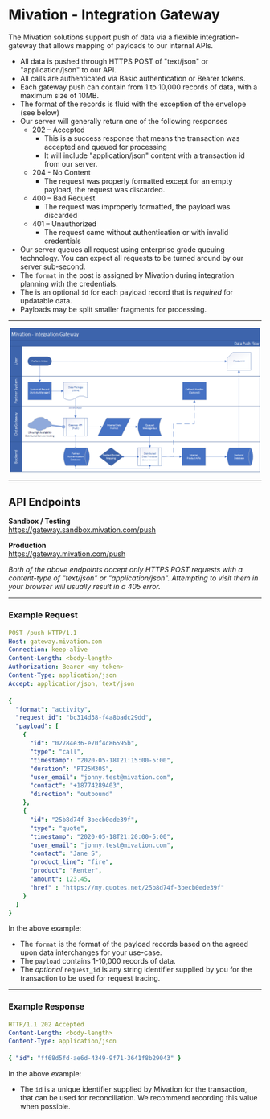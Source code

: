 # Mivation - Integration Gateway

The Mivation solutions support push of data via a flexible integration-gateway that allows mapping of payloads to our internal APIs.

- All data is pushed through HTTPS POST of "text/json" or "application/json" to our API.
- All calls are authenticated via Basic authentication or Bearer tokens.
- Each gateway push can contain from 1 to 10,000 records of data, with a maximum size of 10MB.
- The format of the records is fluid with the exception of the envelope (see below)
- Our server will generally return one of the following responses
  - 202 – Accepted
    - This is a success response that means the transaction was accepted and queued for processing
    - It will include "application/json" content with a transaction id from our server.
  - 204 - No Content
    - The request was properly formatted except for an empty payload, the request was discarded.
  - 400 – Bad Request
    - The request was improperly formatted, the payload was discarded
  - 401 – Unauthorized
    - The request came without authentication or with invalid credentials
- Our server queues all request using enterprise grade queuing technology.  You can expect all requests to be turned around by our server sub-second.
- The `format` in the post is assigned by Mivation during integration planning with the credentials.
- The is an optional `id` for each payload record that is *required* for updatable data.
- Payloads may be split smaller fragments for processing. 


----

![Flow](/Gateway-Flow.png "Gateway Flow")

----

## API Endpoints

**Sandbox / Testing**  
https://gateway.sandbox.mivation.com/push

**Production**  
https://gateway.mivation.com/push

*Both of the above endpoints accept only HTTPS POST requests with a content-type of "text/json" or "application/json".  Attempting to visit them in your browser will usually result in a 405 error.*

----

### Example Request
```yaml
POST /push HTTP/1.1
Host: gateway.mivation.com
Connection: keep-alive
Content-Length: <body-length>
Authorization: Bearer <my-token>
Content-Type: application/json
Accept: application/json, text/json

{
  "format": "activity",
  "request_id": "bc314d38-f4a8badc29dd",
  "payload": [
    { 
      "id": "02784e36-e70f4c86595b",
      "type": "call",
      "timestamp": "2020-05-18T21:15:00-5:00",
      "duration": "PT25M30S",
      "user_email": "jonny.test@mivation.com",
      "contact": "+18774289403",
      "direction": "outbound"
    },
    { 
      "id": "25b8d74f-3becb0ede39f",
      "type": "quote",
      "timestamp": "2020-05-18T21:20:00-5:00",
      "user_email": "jonny.test@mivation.com",
      "contact": "Jane S",
      "product_line": "fire",
      "product": "Renter",
      "amount": 123.45,
      "href" : "https://my.quotes.net/25b8d74f-3becb0ede39f"
    }
  ]
}
```

In the above example:
- The `format` is the format of the payload records based on the agreed upon data interchanges for your use-case.
- The `payload` contains 1-10,000 records of data.
- The *optional* `request_id` is any string identifier supplied by you for the transaction to be used for request tracing.

----

### Example Response
```yaml
HTTP/1.1 202 Accepted
Content-Length: <body-length>
Content-Type: application/json

{ "id": "ff68d5fd-ae6d-4349-9f71-3641f8b29043" }
```
In the above example:
- The `id` is a unique identifier supplied by Mivation for the transaction, that can be used for reconciliation.  We recommend recording this value when possible.	





